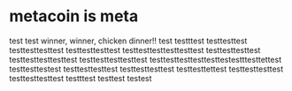 # metacoin is meta

test
test
winner, winner, chicken dinner!!
test
testttest
testtesttest
testtesttesttest
testtesttesttest
testtesttesttesttesttest
testtesttesttest
testtesttesttesttest
testtesttesttesttest
testtesttesttesttesttestestttesttettest
testtesttestest
testtesttesttest
testtesttesttest
testtesttettest
testtesttesttest
testtesttesttest
testttest
testtest
testest
